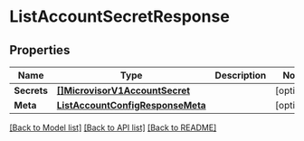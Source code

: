 # ListAccountSecretResponse

## Properties

Name | Type | Description | Notes
------------ | ------------- | ------------- | -------------
**Secrets** | [**[]MicrovisorV1AccountSecret**](MicrovisorV1AccountSecret.md) |  |[optional] 
**Meta** | [**ListAccountConfigResponseMeta**](ListAccountConfigResponseMeta.md) |  |[optional] 

[[Back to Model list]](../README.md#documentation-for-models) [[Back to API list]](../README.md#documentation-for-api-endpoints) [[Back to README]](../README.md)


